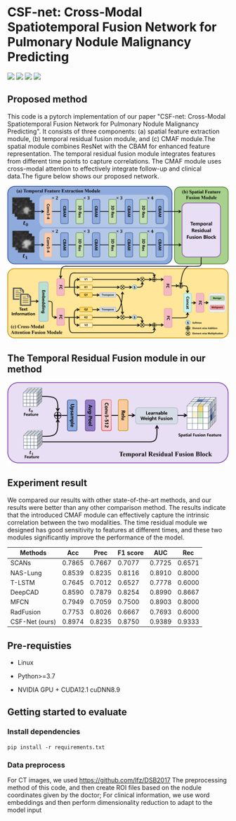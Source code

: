 # CSF-net: Cross-Modal Spatiotemporal Fusion Network for Pulmonary Nodule Malignancy Predicting

![](https://img.shields.io/badge/-Github-181717?style=flat-square&logo=Github&logoColor=FFFFFF)
![](https://img.shields.io/badge/-Awesome-FC60A8?style=flat-square&logo=Awesome&logoColor=FFFFFF)
![](https://img.shields.io/badge/-Python-3776AB?style=flat-square&logo=Python&logoColor=FFFFFF)
![](https://img.shields.io/badge/-Pytorch-EE4C2C?style=flat-square&logo=Pytorch&logoColor=FFFFFF)

## Proposed method
This code is a pytorch implementation of our paper "CSF-net: Cross-Modal Spatiotemporal Fusion Network for Pulmonary Nodule Malignancy Predicting".
It consists of three components: (a) spatial feature extraction module, (b) temporal residual fusion module, and (c) CMAF module.The spatial module combines ResNet with the CBAM for enhanced feature representation. The temporal residual fusion module integrates features from different time points to capture correlations. The CMAF module uses cross-modal attention to effectively integrate follow-up and clinical data.The figure below shows our proposed network.

![image](image/model.png)

## The Temporal Residual Fusion module in our method
![image](image/tepfusion.png)

## Experiment result
We compared our results with other state-of-the-art methods, and our results were better than any other comparison method. The results indicate that the introduced CMAF module can effectively capture the intrinsic correlation between the two modalities. The time residual module we designed has good sensitivity to features at different times, and these two modules significantly improve the performance of the model.

<table>
<thead>
  <tr>
    <th>Methods</th>
    <th>Acc</th>
    <th>Prec</th>
    <th>F1 score</th>
    <th>AUC</th>
    <th>Rec</th>
  </tr>
</thead>
<tbody>
  <tr>
    <td>SCANs</td>
    <td>0.7865</td>
    <td>0.7667</td>
    <td>0.7077</td>
    <td>0.7725</td>
    <td>0.6571</td>
  </tr>
  <tr>
    <td>NAS-Lung</td>
    <td>0.8539</td>
    <td>0.8235</td>
    <td>0.8116</td>
    <td>0.8910</td>
    <td>0.8000</td>
  </tr>
  <tr>
    <td>T-LSTM</td>
    <td>0.7645</td>
    <td>0.7012</td>
    <td>0.6527</td>
    <td>0.7778</td>
    <td>0.6000</td>
  </tr>
  <tr>
    <td>DeepCAD</td>
    <td>0.8590</td>
    <td>0.7879</td>
    <td>0.8254</td>
    <td>0.8990</td>
    <td>0.8667</td>
  </tr>
  <tr>
    <td>MFCN</td>
    <td>0.7949</td>
    <td>0.7059</td>
    <td>0.7500</td>
    <td>0.8903</td>
    <td>0.8000</td>
  </tr>
  <tr>
    <td>RadFusion</td>
    <td>0.7753</td>
    <td>0.8026</td>
    <td>0.6667</td>
    <td>0.7693</td>
    <td>0.6000</td>
  </tr>
  <tr>
    <td>CSF-Net (ours)</td>
    <td>0.8974</td>
    <td>0.8235</td>
    <td>0.8750</td>
    <td>0.9389</td>
    <td>0.9333</td>
  </tr>  
</tbody>
</table>

## Pre-requisties
* Linux

* Python>=3.7

* NVIDIA GPU + CUDA12.1 cuDNN8.9

## Getting started to evaluate
### Install dependencies
```
pip install -r requirements.txt
```
### Data preprocess
For CT images, we used https://github.com/lfz/DSB2017 The preprocessing method of this code, and then create ROI files based on the nodule coordinates given by the doctor; For clinical information, we use word embeddings and then perform dimensionality reduction to adapt to the model input
